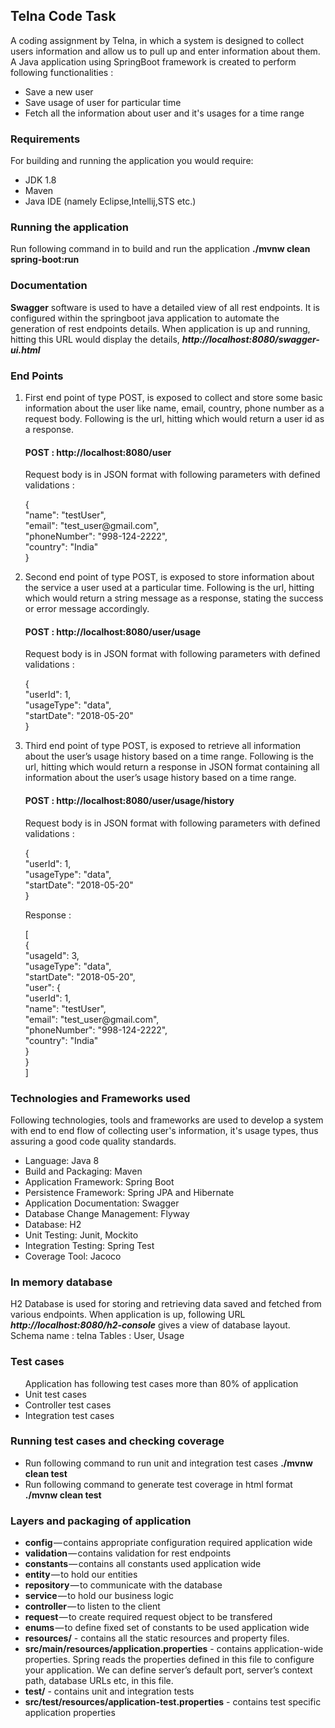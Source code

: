 <h2>Telna Code Task</h2>

A coding assignment by Telna, in which a system	 is designed to	collect users information and allow	us to	pull up	and	enter information	about	them.
<br>A Java application using SpringBoot framework is created to perform following functionalities :
<ul>
<li>Save a new user</li>
<li>Save usage of user for particular time</li>
<li>Fetch all the information about user and it's usages for a time range</li>
</ul>

<h3>Requirements</h3>
For building and running the application you would require:<br>

<ul>
<li>JDK 1.8</li>
<li>Maven</li>
<li>Java IDE (namely Eclipse,Intellij,STS etc.)</li>
</ul>

<h3>Running the application</h3>
Run following command in to build and run the application <b>./mvnw clean spring-boot:run</b>

<h3>Documentation</h3>
<b>Swagger</b> software is used to have a detailed view of all rest endpoints. It is configured within the springboot java application to automate the generation of rest endpoints details.
When application is up and running, hitting this URL would display the details, <b><i>http://localhost:8080/swagger-ui.html</b></i>

<h3>End Points</h3>
<ol><li>First end point of type POST, is exposed to	collect	and	store	some basic information about the user like name,	email,	country,	phone	number as a request body.
Following is the url, hitting which would return a user id as a response.</li>
<h4>POST : http://localhost:8080/user</h4>
Request body is in JSON format with following parameters with defined validations :
<p>{<br/>"name": "testUser",<br/> "email": "test_user@gmail.com",<br/>"phoneNumber": "998-124-2222",<br/>"country": "India"<br/>}</p>
 </li>
<li>Second end point of type POST, is exposed to store information	about	the service	a	user used	at a particular
time.	
Following is the url, hitting which would return a string message as a response, stating the success or error message accordingly.</li>
<h4>POST : http://localhost:8080/user/usage</h4>
Request body is in JSON format with following parameters with defined validations :
<p>{<br/>"userId": 1,<br/> "usageType": "data",<br/>"startDate": "2018-05-20"<br/>}</p>
 </li>
<li>Third end point of type POST, is exposed to retrieve	all	information	about	 the	 user’s	 usage	 history based		
on	a	time	range.	
Following is the url, hitting which would return a response in JSON format containing all	information	about	 the	 user’s	 usage	 history based		
on	a	time	range.</li>
<h4>POST : http://localhost:8080/user/usage/history</h4>
Request body is in JSON format with following parameters with defined validations :
<p>{<br/>"userId": 1,<br/> "usageType": "data",<br/>"startDate": "2018-05-20"<br/>}</p>
Response : 
<p>[<br>{<br/>"usageId": 3,<br/>    "usageType": "data",<br/>"startDate": "2018-05-20",<br/>"user": {<br>"userId": 1,<br>"name": "testUser",<br/> "email": "test_user@gmail.com",<br/>"phoneNumber": "998-124-2222",<br/>"country": "India"<br>}<br>}<br>]</p>
</li>
</ol>
<h3>Technologies and Frameworks used</h3>
Following technologies, tools and frameworks are used to develop a system with end to end flow of collecting user's information, it's usage types, thus assuring a good code quality standards.<br>
<ul>
<li>Language: Java 8</li>
<li>Build and Packaging: Maven</li>
<li>Application Framework: Spring Boot</li>
<li>Persistence Framework: Spring JPA and Hibernate</li>
<li>Application Documentation: Swagger</li>
<li>Database Change Management: Flyway</li>
<li>Database: H2</li>
<li>Unit Testing: Junit, Mockito</li>
<li>Integration Testing: Spring Test</li>
<li>Coverage Tool: Jacoco</li>
</ul>

<h3>In memory database</h3>
H2 Database is used for storing and retrieving data saved and fetched from various endpoints.
When application is up, following URL <b><i>http://localhost:8080/h2-console</i></b> gives a view of database layout.<br>
Schema name : telna
Tables : User, Usage


<h3>Test cases</h3>
<ul>
 Application has following test cases more than 80% of application
  <li>Unit test cases</li>
  <li>Controller test cases</li>
  <li>Integration test cases</li>
</ul>

<h3>Running test cases and checking coverage</h3>
<ul>
<li>Run following command to run unit and integration test cases <b>./mvnw clean test</b></li>
<li>Run following command to generate test coverage in html format <b>./mvnw clean test</b></li>
</ul>

<h3>Layers and packaging of application</h3>
<ul>
<li><b>config</b> — contains appropriate configuration required application wide</li>
<li><b>validation</b> — contains validation for rest endpoints</li>
<li><b>constants</b> — contains all constants used application wide</li>
<li><b>entity</b> — to hold our entities</li>
<li><b>repository</b> — to communicate with the database</li>
<li><b>service</b> — to hold our business logic</li>
<li><b>controller</b> — to listen to the client</li>
<li><b>request</b> — to create required request object to be transfered</li>
<li><b>enums</b> — to define fixed set of constants to be used application wide</li>
<li><b>resources/</b> - contains all the static resources and property files.</li>
<li><b>src/main/resources/application.properties</b> - contains application-wide properties. Spring reads the properties defined in this file to configure your application. We can define server’s default port, server’s context path, database URLs etc, in this file.</li>
<li><b>test/</b> - contains unit and integration tests</li>
<li><b>src/test/resources/application-test.properties</b> - contains test specific application properties</li>



